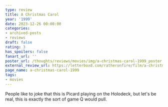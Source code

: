 ```yaml
---
type: review
title: A Christmas Carol
year: '1999'
date: 2023-12-26 00:00:00
categories:
- archived-posts
- reviews
draft: false
rating: 3
has_spoilers: false
fanart_url: ''
poster_url: /thoughts/reviews/movies/img/a-christmas-carol-1999_poster.png
external_review_url: https://letterboxd.com/ratheronfire/film/a-christmas-carol-1999/
page_name: a-christmas-carol-1999
tags:
- movies
---
```


People like to joke that this is Picard playing on the Holodeck, but let's be real, this is exactly the sort of game Q would pull.

